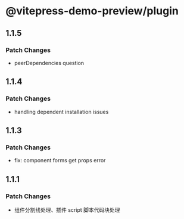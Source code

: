 # @vitepress-demo-preview/plugin

## 1.1.5

### Patch Changes

- peerDependencies question

## 1.1.4

### Patch Changes

- handling dependent installation issues

## 1.1.3

### Patch Changes

- fix: component forms get props error

## 1.1.1

### Patch Changes

- 组件分割线处理、插件 script 脚本代码块处理
